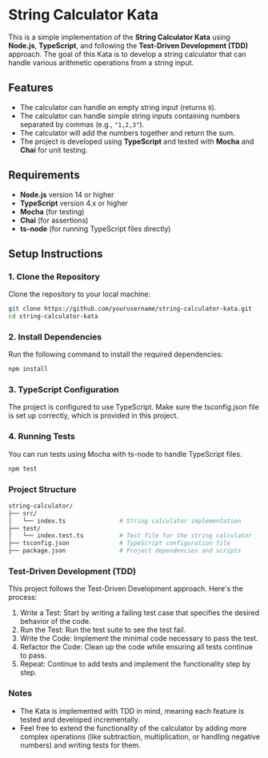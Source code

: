 # String Calculator Kata

This is a simple implementation of the **String Calculator Kata** using **Node.js**, **TypeScript**, and following the **Test-Driven Development (TDD)** approach. The goal of this Kata is to develop a string calculator that can handle various arithmetic operations from a string input.

## Features

- The calculator can handle an empty string input (returns `0`).
- The calculator can handle simple string inputs containing numbers separated by commas (e.g., `"1,2,3"`).
- The calculator will add the numbers together and return the sum.
- The project is developed using **TypeScript** and tested with **Mocha** and **Chai** for unit testing.

## Requirements

- **Node.js** version 14 or higher
- **TypeScript** version 4.x or higher
- **Mocha** (for testing)
- **Chai** (for assertions)
- **ts-node** (for running TypeScript files directly)

## Setup Instructions

### 1. Clone the Repository

Clone the repository to your local machine:

```bash
git clone https://github.com/yourusername/string-calculator-kata.git
cd string-calculator-kata
```

### 2. Install Dependencies

Run the following command to install the required dependencies:

```bash
npm install
```

### 3. TypeScript Configuration

The project is configured to use TypeScript. Make sure the tsconfig.json file is set up correctly, which is provided in this project.

### 4. Running Tests

You can run tests using Mocha with ts-node to handle TypeScript files.

```bash
npm test
```

### Project Structure

```bash
string-calculator/
├── src/
│   └── index.ts               # String calculator implementation
├── test/
│   └── index.test.ts          # Test file for the string calculator
├── tsconfig.json              # TypeScript configuration file
├── package.json               # Project dependencies and scripts
```

### Test-Driven Development (TDD)

This project follows the Test-Driven Development approach. Here's the process:

1. Write a Test: Start by writing a failing test case that specifies the desired behavior of the code.
2. Run the Test: Run the test suite to see the test fail.
3. Write the Code: Implement the minimal code necessary to pass the test.
4. Refactor the Code: Clean up the code while ensuring all tests continue to pass.
5. Repeat: Continue to add tests and implement the functionality step by step.

### Notes

- The Kata is implemented with TDD in mind, meaning each feature is tested and developed incrementally.
- Feel free to extend the functionality of the calculator by adding more complex operations (like subtraction, multiplication, or handling negative numbers) and writing tests for them.
